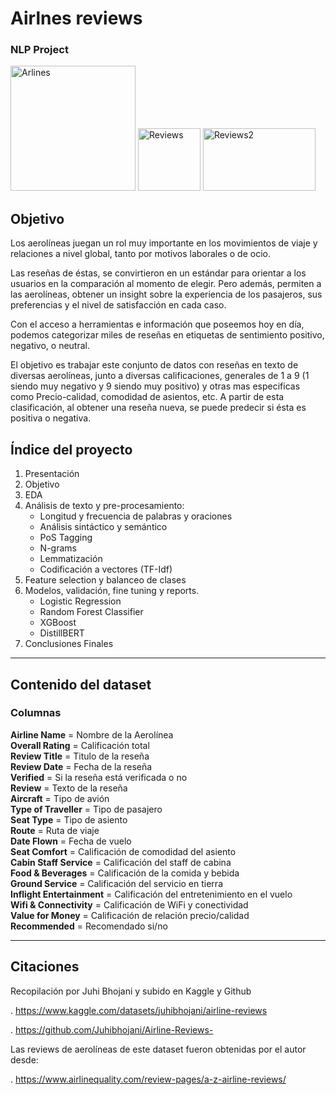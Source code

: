 # Airlnes reviews
### NLP Project
<img src="https://github.com/user-attachments/assets/e46a2fe1-0382-484d-a6f3-5e7ec23daf34" alt="Arlines" width="200" height="200">
            <img src="https://github.com/user-attachments/assets/d1fd6fac-3c75-44de-b688-9ddf4eec71b6" alt="Reviews" width="100" height="100">
                          <img src="https://github.com/user-attachments/assets/1a943c00-f34f-46da-b378-385dd0edef0b" alt="Reviews2" width="180" height="100"></br>


## Objetivo

Los aerolíneas juegan un rol muy importante en los movimientos de viaje y relaciones a nivel global, tanto por motivos laborales o de ocio.

Las reseñas de éstas, se convirtieron en un estándar para orientar a los usuarios en la comparación al momento de elegir. Pero además, permiten a las aerolíneas, obtener un insight sobre la experiencia de los pasajeros, sus preferencias y el nivel de satisfacción en cada caso.

Con el acceso a herramientas e información que poseemos hoy en día, podemos categorizar miles de reseñas en etiquetas de sentimiento positivo, negativo, o neutral.

El objetivo es trabajar este conjunto de datos con reseñas en texto de diversas aerolíneas, junto a diversas calificaciones, generales de 1 a 9 (1 siendo muy negativo y 9 siendo muy positivo) y otras mas especificas como Precio-calidad, comodidad de asientos, etc. A partir de esta clasificación, al obtener una reseña nueva, se puede predecir si ésta es positiva o negativa.

## Índice del proyecto
1. Presentación
2. Objetivo
3. EDA
4. Análisis de texto y pre-procesamiento:
   - Longitud y frecuencia de palabras y oraciones
   - Análisis sintáctico y semántico
   - PoS Tagging
   - N-grams
   - Lemmatización
   - Codificación a vectores (TF-Idf)
5. Feature selection y balanceo de clases
6. Modelos, validación, fine tuning y reports.
   - Logistic Regression
   - Random Forest Classifier
   - XGBoost
   - DistillBERT
7. Conclusiones Finales

---

## Contenido del dataset
### Columnas

**Airline Name** = Nombre de la Aerolínea </br>
**Overall Rating** = Calificación total</br>
**Review Title** = Titulo de la reseña</br>
**Review Date** = Fecha de la reseña</br>
**Verified** = Si la reseña está verificada o no</br>
**Review** = Texto de la reseña</br>
**Aircraft** = Tipo de avión</br>
**Type of Traveller** = Tipo de pasajero</br>
**Seat Type** = Tipo de asiento</br>
**Route** = Ruta de viaje</br>
**Date Flown** = Fecha de vuelo</br>
**Seat Comfort** = Calificación de comodidad del asiento</br>
**Cabin Staff Service** = Calificación del staff de cabina</br>
**Food & Beverages** = Calificación de la comida y bebida</br>
**Ground Service** = Calificación del servicio en tierra</br>
**Inflight Entertainment** = Calificación del entretenimiento en el vuelo</br>
**Wifi & Connectivity** = Calificación de WiFi y conectividad</br>
**Value for Money** = Calificación de relación precio/calidad</br>
**Recommended** = Recomendado si/no</br>

---

## Citaciones

Recopilación por Juhi Bhojani y subido en Kaggle y Github

  . https://www.kaggle.com/datasets/juhibhojani/airline-reviews

  . https://github.com/Juhibhojani/Airline-Reviews-

Las reviews de aerolíneas de este dataset fueron obtenidas por el autor desde:

  . https://www.airlinequality.com/review-pages/a-z-airline-reviews/
